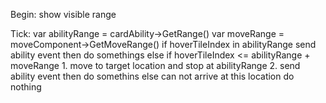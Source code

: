 Begin:
	show visible range
	

Tick:
	var abilityRange = cardAbility->GetRange()
	var moveRange = moveComponent->GetMoveRange()
	if hoverTileIndex in abilityRange
		send ability event then do somethings
	else if hoverTileIndex <= abilityRange + moveRange
		1. move to target location and stop at abilityRange
		2. send ability event then do somethins
	else 
		can not arrive at this location 
		do nothing